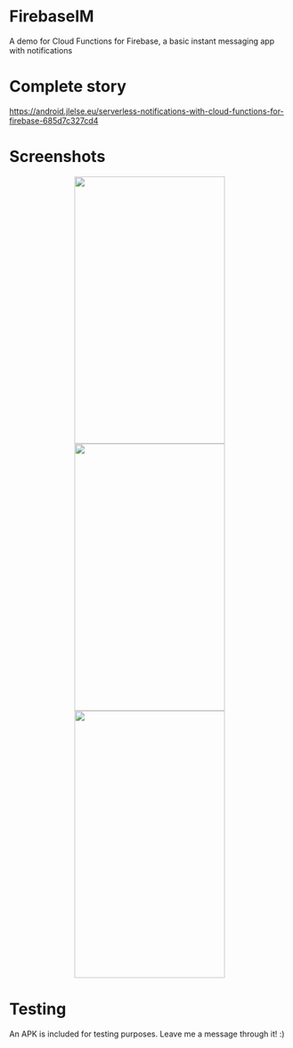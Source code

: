 # FirebaseIM
A demo for Cloud Functions for Firebase, a basic instant messaging app with notifications
# Complete story
https://android.jlelse.eu/serverless-notifications-with-cloud-functions-for-firebase-685d7c327cd4
# Screenshots
<p align="center">
<img src="screenshots/users.png" height = "480" width="270"> <img src="screenshots/thread.png" height = "480" width="270"> <img src="screenshots/notification.png" height = "480" width="270">
</p>

# Testing
An APK is included for testing purposes.
Leave me a message through it! :)
